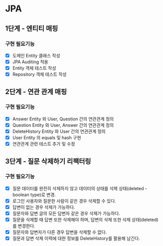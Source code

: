 # JPA

## 1단계 - 엔티티 매핑
### 구현 필요기능
- [x] 도메인 Entity 클래스 작성
- [x] JPA Auditing 적용
- [x] Entity 객체 테스트 작성
- [x] Repository 객체 테스트 작성

## 2단계 - 연관 관계 매핑
### 구현 필요기능
- [x] Answer Entity 와 User, Question 간의 연관관계 정의
- [x] Question Entity 와 User, Answer 간의 연관관계 정의
- [x] DeleteHistory Entity 와 User 간의 연관관계 정의
- [x] User Entity 의 equals 및 hash 구현
- [x] 연관관계 관련 테스트 추가 및 수정

## 3단계 - 질문 삭제하기 리팩터링
### 구현 필요기능
- [x] 질문 데이터를 완전히 삭제하지 않고 데이터의 상태를 삭제 상태(deleted - boolean type)로 변경.
- [x] 로그인 사용자와 질문한 사람이 같은 경우 삭제할 수 있다.
- [x] 답변이 없는 경우 삭제가 가능하다.
- [x] 질문자와 답변 글의 모든 답변자 같은 경우 삭제가 가능하다.
- [x] 질문을 삭제할 때 답변 또한 삭제해야 하며, 답변의 삭제 또한 삭제 상태(deleted)를 변경한다.
- [x] 질문자와 답변자가 다른 경우 답변을 삭제할 수 없다.
- [x] 질문과 답변 삭제 이력에 대한 정보를 DeleteHistory를 활용해 남긴다.
